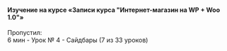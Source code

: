 #### Изучение на курсе «Записи курса "Интернет-магазин на WP + Woo 1.0"»   
  Пропустил:  
    6 мин - Урок № 4 - Сайдбары (7 из 33 уроков)   